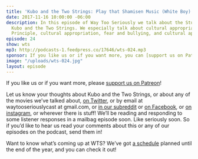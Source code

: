 ```yaml
---
title: 'Kubo and the Two Strings: Play that Shamisen Music (White Boy)'
date: 2017-11-16 10:00:00 -06:00
description: In this episode of Way Too Seriously we talk about the Studio Laika movie
  Kubo and the Two Strings. We especially talk about cultural appropriation, the Smurfette
  Principle, cultural appropriation, fear and bullying, and cultural appropriation.
episode: 24
show: wts
mp3: http://podcasts-1.feedpress.co/17646/wts-024.mp3
sponsor: If you like us or if you want more, you can [support us on Patreon](https://www.patreon.com/clockworkscast)!
image: "/uploads/wts-024.jpg"
layout: episode
---
```


If you like us or if you want more, please [support us on Patreon](https://www.patreon.com/clockworkscast)!

Let us know your thoughts about Kubo and the Two Strings, or about any of the movies we’ve talked about, [on Twitter](http://www.twitter.com/wtscast), or by email at waytooseriouslycast at gmail.com, or [in our subreddit](https://www.reddit.com/r/Goodstuff_fm/) or [on Facebook](http://www.facebook.com/wtscast), or [on instagram](https://www.instagram.com/waytooseriously/), or wherever there is stuff! We’ll be reading and responding to some listener responses in a mailbag episode soon. Like seriously soon. So if you’d like to hear us read your comments about this or any of our episodes on the podcast, send them in!

Want to know what’s coming up at WTS? We’ve got [a schedule](https://docs.google.com/document/d/1f6fvTgbzQOCUD_potL6mWClmSC3D2cOBgKz36OwSC68) planned until the end of the year, and you can check it out!
